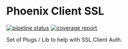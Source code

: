 # Phoenix Client SSL

[![pipeline status](https://gitlab.airatel.com/joshmartin/phoenix-client-ssl/badges/master/pipeline.svg)](https://gitlab.airatel.com/joshmartin/phoenix-client-ssl/commits/master)
[![coverage report](https://gitlab.airatel.com/joshmartin/phoenix-client-ssl/badges/master/coverage.svg)](https://gitlab.airatel.com/joshmartin/phoenix-client-ssl/commits/master)


Set of Plugs / Lib to help with SSL Client Auth.

<!--## Installation

If [available in Hex](https://hex.pm/docs/publish), the package can be installed
by adding `phoenix_client_ssl` to your list of dependencies in `mix.exs`:

```elixir
def deps do
  [{:phoenix_client_ssl, "~> 0.1.0"}]
end
```

Documentation can be generated with [ExDoc](https://github.com/elixir-lang/ex_doc)
and published on [HexDocs](https://hexdocs.pm). Once published, the docs can
be found at [https://hexdocs.pm/phoenix_client_ssl](https://hexdocs.pm/phoenix_client_ssl).-->
